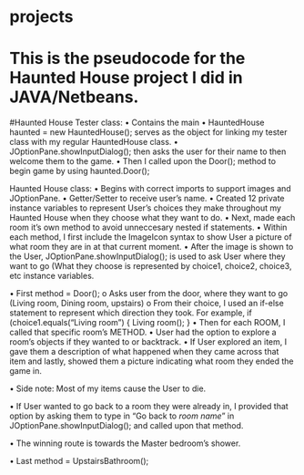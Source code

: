 # projects
# This is the pseudocode for the Haunted House project I did in JAVA/Netbeans.

#Haunted House Tester class:
•	Contains the main
•	HauntedHouse haunted = new HauntedHouse(); serves as the object for linking my tester class with my regular HauntedHouse class.
•	JOptionPane.showInputDialog(); then asks the user for their name to then welcome them to the game. 
•	Then I called upon the Door(); method to begin game by using haunted.Door(); 

Haunted House class:
•	Begins with correct imports to support images and JOptionPane.
•	Getter/Setter to receive user’s name.
•	Created 12 private instance variables to represent User’s choices they make throughout my Haunted House when they choose what they want to do. 
•	Next, made each room it’s own method to avoid unneccesary nested if statements.
•	Within each method, I first include the ImageIcon syntax to show User a picture of what room they are in at that current moment. 
•	After the image is shown to the User, JOptionPane.showInputDialog(); is used to ask User where they want to go (What they choose is represented by choice1, choice2, choice3, etc instance variables. 

•	First method = Door();
o	Asks user from the door, where they want to go (Living room, Dining room, upstairs)
o	From their choice, I used an if-else statement to represent which direction they took. For example, if (choice1.equals(“Living room”) 
{
     Living room();
}
•	Then for each ROOM, I called that specific room’s METHOD.
•	User had the option to explore a room’s objects if they wanted to or backtrack. 
•	If User explored an item, I gave them a description of what happened when they came across that item and lastly, showed them a picture indicating what room they ended the game in.

•	Side note: Most of my items cause the User to die.

•	If User wanted to go back to a room they were already in, I provided that option by asking them to type in “Go back to *room name*” in JOptionPane.showInputDialog(); and called upon that method. 

•	The winning route is towards the Master bedroom’s shower. 

•	Last method = UpstairsBathroom(); 
